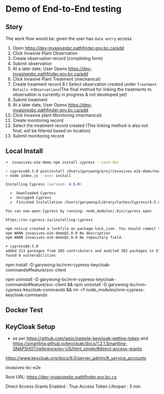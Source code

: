 # Demo of End-to-End testing

## Story

The work flow would be:
given the user has `data entry` access

1. Open https://dev-invasivesbc.pathfinder.gov.bc.ca/add
2. Click Invasive Plant Observation
3. Create observation record (completing form)
4. Submit observation
5. At a later date, User Opens https://dev-invasivesbc.pathfinder.gov.bc.ca/add
6. Click Invasive Plant Treatment (mechanical)
7. Create treatment record
   8 ) Select observation created under `Treatment Details` ->`Observations`(The final method for linking the treatments to observation is currently in progress & not developed yet)
8. Submit treatment
9. At a later date, User Opens https://dev-invasivesbc.pathfinder.gov.bc.ca/add
10. Click Invasive plant Monitoring (mechanical)
11. Create monitoring record
12. Select the treatment record created (This linking method is also not final, will be filtered based on location)
13. Submit monitoring record

## Local Install

```zsh
➜  invasives-e2e-demo npm install cypress --save-dev

> cypress@4.5.0 postinstall /Users/garywong/proj/invasives-e2e-demo/node_modules/cypress
> node index.js --exec install

Installing Cypress (version: 4.5.0)

  ✔  Downloaded Cypress
  ✔  Unzipped Cypress
  ✔  Finished Installation /Users/garywong/Library/Caches/Cypress/4.5.0

You can now open Cypress by running: node_modules/.bin/cypress open

https://on.cypress.io/installing-cypress

npm notice created a lockfile as package-lock.json. You should commit this file.
npm WARN invasives-e2e-demo@1.0.0 No description
npm WARN invasives-e2e-demo@1.0.0 No repository field.

+ cypress@4.5.0
added 213 packages from 203 contributors and audited 302 packages in 57.698s
found 0 vulnerabilities
```

npm install -D garywong-bc/nrm-cypress-keycloak-commands#feature/svc-client

npm uninstall -D garywong-bc/nrm-cypress-keycloak-commands#feature/svc-client && npm uninstall -D garywong-bc/nrm-cypress-keycloak-commands && rm -rf node_modules/nrm-cypress-keycloak-commands

## Docker Test

## KeyCloak Setup

- as per https://github.com/wpic/sample-keycloak-getting-token and https://smartling.github.io/keycloak/docs/1.2.1.Smartling-SNAPSHOT/reference/en-US/html_single/#direct-access-grants

https://www.keycloak.org/docs/6.0/server_admin/#_service_accounts

invasives-bc-e2e

Root URL: https://dev-invasivesbc.pathfinder.gov.bc.ca

Direct Access Grants Enabled : True
Access Token Lifespan : 5 min
